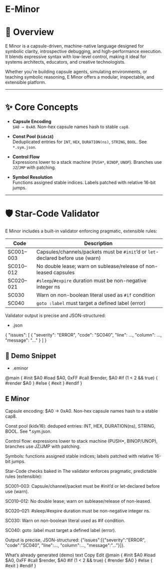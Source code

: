 # E-Minor

# 🧬 Overview

E Minor is a capsule-driven, machine-native language designed for symbolic clarity, introspective debugging, and high-performance execution. It blends expressive syntax with low-level control, making it ideal for systems architects, educators, and creative technologists.

Whether you're building capsule agents, simulating environments, or teaching symbolic reasoning, E Minor offers a modular, inspectable, and extensible platform.

---

# ✨ Core Concepts

- **Capsule Encoding**  
  `$A0 → 0xA0`. Non-hex capsule names hash to stable `cap8`.

- **Const Pool (`kidx16`)**  
  Deduplicated entries for `INT`, `HEX`, `DURATION(ns)`, `STRING`, `BOOL`. See `*.sym.json`.

- **Control Flow**  
  Expressions lower to a stack machine (`PUSH*`, `BINOP`, `UNOP`). Branches use `JZ`/`JMP` with patching.

- **Symbol Resolution**  
  Functions assigned stable indices. Labels patched with relative 16-bit jumps.

---

# 🛡️ Star-Code Validator

E Minor includes a built-in validator enforcing pragmatic, extensible rules:

| Code       | Description                                                                 |
|------------|------------------------------------------------------------------------------|
| SC001–003  | Capsules/channels/packets must be `#init`’d or `let`-declared before use (warn) |
| SC010–012  | No double lease; warn on sublease/release of non-leased capsules             |
| SC020–021  | `#sleep`/`#expire` duration must be non-negative integer ns                  |
| SC030      | Warn on non-boolean literal used as `#if` condition                          |
| SC040      | `goto :label` must target a defined label (error)                            |

Validator output is precise and JSON-structured:

* .json

{
  "issues": [
    {
      "severity": "ERROR",
      "code": "SC040",
      "line": …,
      "column": …,
      "message": "…"
    }
  ]
}



## 🧪 Demo Snippet

* .eminor

@main {
  #init $A0
  #load $A0, 0xFF
  #call $render, $A0
  #if (1 < 2 && true) {
    #render $A0
  } #else {
    #exit
  } #endif
}



## E Minor
Capsule encoding: $A0 → 0xA0. Non-hex capsule names hash to a stable cap8.

Const pool (kidx16): deduped entries: INT, HEX, DURATION(ns), STRING, BOOL. See *.sym.json.

Control flow: expressions lower to stack machine (PUSH*, BINOP/UNOP), branches use JZ/JMP with patching.

Symbols: functions assigned stable indices; labels patched with relative 16-bit jumps.

Star-Code checks baked in
The validator enforces pragmatic, predictable rules (extensible):

SC001–003: Capsule/channel/packet must be #init’d or let-declared before use (warn).

SC010–012: No double lease; warn on sublease/release of non-leased.

SC020–021: #sleep/#expire duration must be non-negative integer ns.

SC030: Warn on non-boolean literal used as #if condition.

SC040: goto :label must target a defined label (error).

Output is precise, JSON-structured: {"issues":[{"severity":"ERROR", "code":"SC040", "line":…, "column":…, "message":"…"}]}.

What’s already generated (demo)
text
Copy
Edit
@main {
  #init $A0
  #load $A0, 0xFF
  #call $render, $A0
  #if (1 < 2 && true) { #render $A0 } #else { #exit } #endif
}
